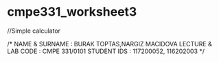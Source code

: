# cmpe331_worksheet3

//Simple calculator

/*
NAME & SURNAME : BURAK TOPTAS,NARGIZ MACIDOVA
LECTURE & LAB CODE : CMPE 331/0101
STUDENT IDS : 117200052, 116202003
*/
